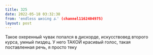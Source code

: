 ```yaml
---
title: 325
date: 2022-05-18 03:32:38
from: 'endless шизing ⍼' (channel1162404975)
layout: post
---
```


Такое охеренный чувак попался в дискорде, искусствовед второго курса, умный пиздец. У него ТАКОЙ красивый голос, такая поставленная речь, я просто теку
